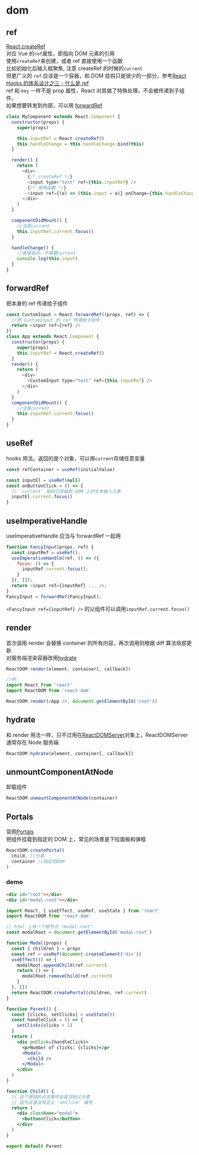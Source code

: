 # dom

## ref

[React.createRef](https://reactjs.org/docs/react-api.html#reactcreateref)  
对应 Vue 的`ref`属性，即指向 DOM 元素的引用  
使用`createRef`来创建，或者 ref 直接使用一个函数  
比如初始化后输入框聚焦, 注意 createRef 的时候的`current`  
但更广义的 `ref` 应该是一个容器，和 DOM 挂钩只是很少的一部分，参考[React Hooks 的体系设计之三 - 什么是 ref](https://zhuanlan.zhihu.com/p/109742536)  
ref 和 `key` 一样不是 prop 属性，React 对其做了特殊处理，不会被传递到子组件。  
如果想要转发到内部，可以用 [forwardRef](#forwardref)

```js
class MyComponent extends React.Component {
  constructor(props) {
    super(props)

    this.inputRef = React.createRef()
    this.handleChange = this.handleChange.bind(this)
  }

  render() {
    return (
      <div>
        {/* createRef */}
        <input type="text" ref={this.inputRef} />
        {/* 使用函数 */}
        <input ref={(e) => (this.input = e)} onChange={this.handleChange} />
      </div>
    )
  }

  componentDidMount() {
    //注意current
    this.inputRef.current.focus()
  }

  handleChange() {
    //直接指向，不需要current
    console.log(this.input)
  }
}
```

## forwardRef

把本身的 ref 传递给子组件

```js
const CustomInput = React.forwardRef((props, ref) => {
  //把 CustomInput 的 ref 传递给子组件
  return <input ref={ref} />
})
class App extends React.Component {
  constructor(props) {
    super(props)
    this.inputRef = React.createRef()
  }
  render() {
    return (
      <div>
        <CustomInput type="text" ref={this.inputRef} />
      </div>
    )
  }
  componentDidMount() {
    //注意current
    this.inputRef.current.focus()
  }
}
```

## useRef

hooks 用法。返回的是个对象，可以用`current`存储任意变量

```js
const refContainer = useRef(initialValue)
```

```js
const inputEl = useRef(null)
const onButtonClick = () => {
  // `current` 指向已挂载到 DOM 上的文本输入元素
  inputEl.current.focus()
}
```

## useImperativeHandle

useImperativeHandle 应当与 forwardRef 一起用

```js
function FancyInput(props, ref) {
  const inputRef = useRef();
  useImperativeHandle(ref, () => ({
    focus: () => {
      inputRef.current.focus();
    }
  }), []);
  return <input ref={inputRef} ... />;
}
FancyInput = forwardRef(FancyInput);
```

`<FancyInput ref={inputRef} />` 的父组件可以调用`inputRef.current.focus()`

## render

首次调用 render 会替换 container 的所有内容，再次调用则根据 diff 算法局部更新  
对服务端渲染容器改用[hydrate](#hydrate)

```js
ReactDOM.render(element, container[, callback])
```

```js
//例
import React from 'react'
import ReactDOM from 'react-dom'

ReactDOM.render(<App />, document.getElementById('root'))
```

## hydrate

和 render 用法一样，只不过用在[ReactDOMServer](./10_ssr.md)对象上，ReactDOMServer 通常存在 Node 服务端

```js
ReactDOM.hydrate(element, container[, callback])
```

## unmountComponentAtNode

卸载组件

```js
ReactDOM.unmountComponentAtNode(container)
```

## Portals

官网[Portals](https://reactjs.org/docs/portals.html)  
把组件挂载到指定的 DOM 上，常见的场景是下拉面板和弹框

```js
ReactDOM.createPortal(
  child, //元素
  container //指定的DOM
)
```

### demo

```html
<div id="root"></div>
<div id="modal-root"></div>
```

```jsx
import React, { useEffect, useRef, useState } from 'react'
import ReactDOM from 'react-dom'

// html 上有一个根节点 "modal-root"
const modalRoot = document.getElementById('modal-root')

function Modal(props) {
  const { children } = props
  const ref = useRef(document.createElement('div'))
  useEffect(() => {
    modalRoot.appendChild(ref.current)
    return () => {
      modalRoot.removeChild(ref.current)
    }
  }, [])
  return ReactDOM.createPortal(children, ref.current)
}

function Parent() {
  const [clicks, setClicks] = useState(0)
  const handleClick = () => {
    setClicks(clicks + 1)
  }
  return (
    <div onClick={handleClick}>
      <p>Number of clicks: {clicks}</p>
      <Modal>
        <Child />
      </Modal>
    </div>
  )
}

function Child() {
  // 这个按钮的点击事件会冒泡到父元素
  // 因为这里没有定义 'onClick' 属性
  return (
    <div className="modal">
      <button>Click</button>
    </div>
  )
}

export default Parent
```
